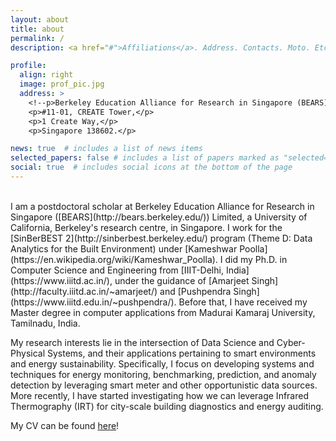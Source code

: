 ```yaml
---
layout: about
title: about
permalink: /
description: <a href="#">Affiliations</a>. Address. Contacts. Moto. Etc.

profile:
  align: right
  image: prof_pic.jpg
  address: >
    <!--p>Berkeley Education Alliance for Research in Singapore (BEARS) Limited</p-->	
    <p>#11-01, CREATE Tower,</p>
    <p>1 Create Way,</p>	
    <p>Singapore 138602.</p>  	

news: true  # includes a list of news items
selected_papers: false # includes a list of papers marked as "selected={true}"
social: true  # includes social icons at the bottom of the page
---
```

<br>
I am a postdoctoral scholar at Berkeley Education Alliance for Research in Singapore ([BEARS](http://bears.berkeley.edu/)) Limited, a University of California, Berkeley's research centre, in Singapore. I work for the [SinBerBEST 2](http://sinberbest.berkeley.edu/) program (Theme D: Data Analytics for the Built Environment) under [Kameshwar Poolla](https://en.wikipedia.org/wiki/Kameshwar_Poolla). I did my Ph.D. in Computer Science and Engineering from [IIIT-Delhi, India](https://www.iiitd.ac.in/), under the guidance of [Amarjeet Singh](http://faculty.iiitd.ac.in/~amarjeet/) and [Pushpendra Singh](https://www.iiitd.edu.in/~pushpendra/). Before that, I have received my Master degree in computer applications from Madurai Kamaraj University, Tamilnadu, India.

My research interests lie in the intersection of Data Science and Cyber-Physical Systems, and their applications pertaining to smart environments and energy sustainability. Specifically, I focus on developing systems and techniques for energy monitoring, benchmarking, prediction, and anomaly detection by leveraging smart meter and other opportunistic data sources. More recently, I have started investigating how we can leverage Infrared Thermography (IRT) for city-scale building diagnostics and energy auditing.

My CV can be found [here](../assets/pdf/samy_cv.pdf)!
